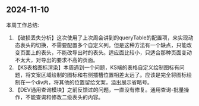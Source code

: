 ## 2024-11-10

本周工作总结:

1. 【破损丢失分析】这次使用了上次周会讲到的queryTable的配置项，来实现动态表头的切换，不需要配置多个自定义列。但是这种方法有一个缺点，只能改变页面上的表头，不能改导出时的表头。适应面比较小，只适合那种页面变动不太大，对导出的要求不高的页面。
2. 【KS表格图标渲染】本周遇到一个问题，KS端的表格自定义绘制图标有问题，将文案区域绘制的图标和右侧插槽位置相差太远了。应该是完全将图标绘制在一个div内，将其他的位置留给文案，溢出展示省略号。
3. 【DEV通用查询模块】之前反馈过的问题，一直没有修复。通用查询-批量操作，不能查询和修改二级表头的内容。